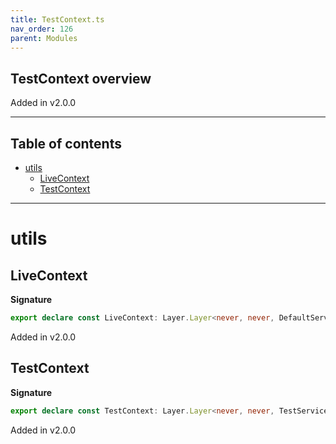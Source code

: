 ```yaml
---
title: TestContext.ts
nav_order: 126
parent: Modules
---
```


## TestContext overview

Added in v2.0.0

---

<h2 class="text-delta">Table of contents</h2>

- [utils](#utils)
  - [LiveContext](#livecontext)
  - [TestContext](#testcontext)

---

# utils

## LiveContext

**Signature**

```ts
export declare const LiveContext: Layer.Layer<never, never, DefaultServices.DefaultServices>
```

Added in v2.0.0

## TestContext

**Signature**

```ts
export declare const TestContext: Layer.Layer<never, never, TestServices.TestServices>
```

Added in v2.0.0
